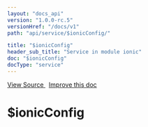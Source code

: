 ```yaml
---
layout: "docs_api"
version: "1.0.0-rc.5"
versionHref: "/docs/v1"
path: "api/service/$ionicConfig/"

title: "$ionicConfig"
header_sub_title: "Service in module ionic"
doc: "$ionicConfig"
docType: "service"
---
```


<div class="improve-docs">
  <a href='http://github.com/driftyco/ionic/tree/1.x/js/angular/service/ionicConfig.js#L608'>
    View Source
  </a>
  &nbsp;
  <a href='http://github.com/driftyco/ionic/edit/master/js/angular/service/ionicConfig.js#L608'>
    Improve this doc
  </a>
</div>




<h1 class="api-title">

  $ionicConfig



</h1>
















  

  
  
  






